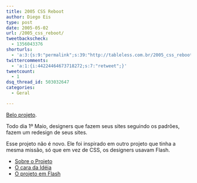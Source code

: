```yaml
---
title: 2005 CSS Reboot
author: Diego Eis
type: post
date: 2005-05-02
url: /2005_css_reboot/
tweetbackscheck:
  - 1356043376
shorturls:
  - 'a:3:{s:9:"permalink";s:39:"http://tableless.com.br/2005_css_reboot";s:7:"tinyurl";s:26:"http://tinyurl.com/3vlr7v5";s:4:"isgd";s:19:"http://is.gd/qYummG";}'
twittercomments:
  - 'a:1:{i:44224464673718272;s:7:"retweet";}'
tweetcount:
  - 1
dsq_thread_id: 503032647
categories:
  - Geral

---
```

[Belo projeto][1].
              
Todo dia 1º Maio, designers que fazem seus sites seguindo os padrões, fazem um redesign de seus sites. 

Esse projeto não é novo. Ele foi inspirado em outro projeto que tinha a mesma missão, só que em vez de CSS, os designers usavam Flash. 

  * [Sobre o Projeto][2]
  * [O cara da Idéia][3]
  * [O projeto em Flash][4]

 [1]: http://www.cssreboot.com/
 [2]: http://www.cssreboot.com/about/
 [3]: http://www.benjaminadam.com/archives/2005/03/03/css-web-standards-may-1st-reboot
 [4]: http://www.may1reboot.com